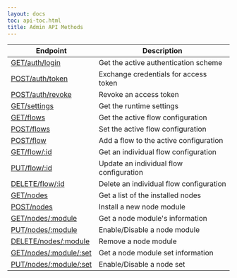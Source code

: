 ```yaml
---
layout: docs
toc: api-toc.html
title: Admin API Methods
---
```


 Endpoint                                                   | Description
------------------------------------------------------------|-------------------------
[<span>GET</span>/auth/login](get/auth/login)               | Get the active authentication scheme
[<span>POST</span>/auth/token](post/auth/token)             | Exchange credentials for access token
[<span>POST</span>/auth/revoke](post/auth/revoke)           | Revoke an access token
[<span>GET</span>/settings](get/settings)                   | Get the runtime settings
[<span>GET</span>/flows](get/flows)                         | Get the active flow configuration
[<span>POST</span>/flows](post/flows)                       | Set the active flow configuration
[<span>POST</span>/flow](post/flow)                         | Add a flow to the active configuration
[<span>GET</span>/flow/:id](get/flow)                       | Get an individual flow configuration
[<span>PUT</span>/flow/:id](put/flow)                       | Update an individual flow configuration
[<span>DELETE</span>/flow/:id](delete/flow)                 | Delete an individual flow configuration
[<span>GET</span>/nodes](get/nodes)                         | Get a list of the installed nodes
[<span>POST</span>/nodes](post/nodes)                       | Install a new node module
[<span>GET</span>/nodes/:module](get/nodes/module)          | Get a node module's information
[<span>PUT</span>/nodes/:module](put/nodes/module)          | Enable/Disable a node module
[<span>DELETE</span>/nodes/:module](delete/nodes/module)    | Remove a node module
[<span>GET</span>/nodes/:module/:set](get/nodes/module/set) | Get a node module set information
[<span>PUT</span>/nodes/:module/:set](put/nodes/module/set) | Enable/Disable a node set
